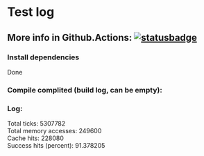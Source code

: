 # Test log

## More info in Github.Actions: [![statusbadge](../../actions/workflows/buildtest.yml/badge.svg?branch=main&event=pull_request)](../../actions/workflows/buildtest.yml)

### Install dependencies           
Done
            
### Compile complited (build log, can be empty):


### Log:
Total ticks: 5307782<br/>Total memory accesses: 249600<br/>Cache hits: 228080<br/>Success hits (percent): 91.378205